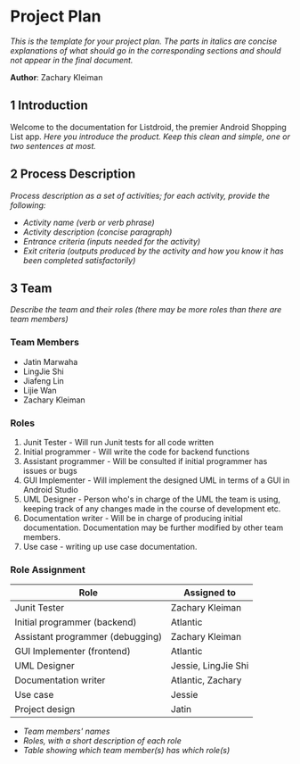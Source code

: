 # Project Plan

*This is the template for your project plan. The parts in italics are concise explanations of what should go in the corresponding sections and should not appear in the final document.*

**Author**: Zachary Kleiman

## 1 Introduction

Welcome to the documentation for Listdroid, the premier Android Shopping List app.
*Here you introduce the product. Keep this  clean and simple, one or two sentences at most.*

## 2 Process Description

*Process description as a set of activities; for each activity, provide the following:*

- *Activity name (verb or verb phrase)*
- *Activity description (concise paragraph)*
- *Entrance criteria (inputs needed for the activity)*
- *Exit criteria (outputs produced by the activity and how you know it has been completed satisfactorily)*

## 3 Team

*Describe the team and their roles (there may be more roles than there are team members)*
### Team Members
- Jatin Marwaha
- LingJie Shi
- Jiafeng Lin
- Lijie Wan
- Zachary Kleiman

### Roles
1. Junit Tester - Will run Junit tests for all code written
2. Initial programmer - Will write the code for backend functions
3. Assistant programmer - Will be consulted if initial programmer has issues or bugs
4. GUI Implementer - Will implement the designed UML in terms of a GUI in Android Studio 
5. UML Designer - Person who's in charge of the UML the team is using, keeping track of any changes made in the course of development etc.
6. Documentation writer - Will be in charge of producing initial documentation. Documentation may be further modified by other team members.
7. Use case - writing up use case documentation.
### Role Assignment

| Role                               | Assigned to               |
|------------------------------------|---------------------------|
| Junit Tester                       | Zachary Kleiman           |
| Initial programmer (backend)       | Atlantic                  |
| Assistant programmer (debugging)   | Zachary Kleiman           |
| GUI Implementer (frontend)         | Atlantic                    |
| UML Designer                       | Jessie, LingJie Shi       |
| Documentation writer               | Atlantic, Zachary         |
| Use case                           | Jessie                    |
| Project design                     | Jatin
- *Team members' names*
- *Roles, with a short description of each role*
- *Table showing which team member(s) has which role(s)*

